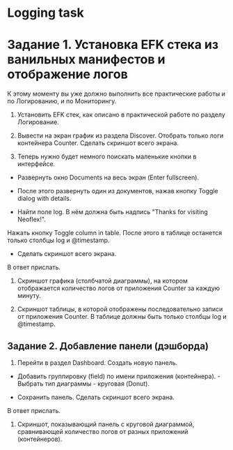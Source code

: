 # Logging task

# Задание 1. Установка EFK стека из ванильных манифестов и отображение логов

К этому моменту вы уже должно выполнить все практические работы и по Логированию, и по Мониторингу.

1. Установить EFK стек, как описано в практической работе по разделу Логирование.

2. Вывести на экран график из раздела Discover. Отобрать только логи контейнера Counter. Сделать скриншот всего экрана.

3. Теперь нужно будет немного поискать маленькие кнопки в интерфейсе.

- Развернуть окно Documents на весь экран (Enter fullscreen).

- После этого развернуть один из документов, нажав кнопку Toggle dialog with
details.

- Найти поле log. В нём должна быть надпись "Thanks for visiting Neoflex!".

Нажать кнопку Toggle column in table. После этого в таблице останется только столбцы log и @timestamp.

- Сделать скриншот всего экрана.

В ответ прислать.

1. Скриншот графика (столбчатой диаграммы), на котором отображается количество логов от приложения Counter за каждую минуту.

2. Скриншот таблицы, в которой отображены последовательно записи от приложения Counter. В таблице должны быть только столбцы log и @timestamp.

## Задание 2. Добавление панели (дэшборда)

1. Перейти в раздел Dashboard. Создать новую панель.

- Добавить группировку (field) по имени приложения (контейнера). - Выбрать тип диаграммы - круговая (Donut).

- Сохранить панель. Сделать скриншот всего экрана.

В ответ прислать.

1. Скриншот, показывающий панель с круговой диаграммой, сравнивающей количество логов от разных приложений (контейнеров).
